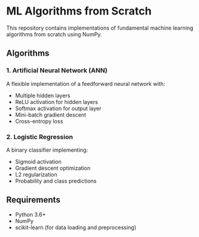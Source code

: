 # ML Algorithms from Scratch

This repository contains implementations of fundamental machine learning algorithms from scratch using NumPy.

## Algorithms

### 1. Artificial Neural Network (ANN)

A flexible implementation of a feedforward neural network with:

- Multiple hidden layers
- ReLU activation for hidden layers
- Softmax activation for output layer
- Mini-batch gradient descent
- Cross-entropy loss

### 2. Logistic Regression

A binary classifier implementing:

- Sigmoid activation
- Gradient descent optimization
- L2 regularization
- Probability and class predictions

## Requirements

- Python 3.6+
- NumPy
- scikit-learn (for data loading and preprocessing)

 
 



